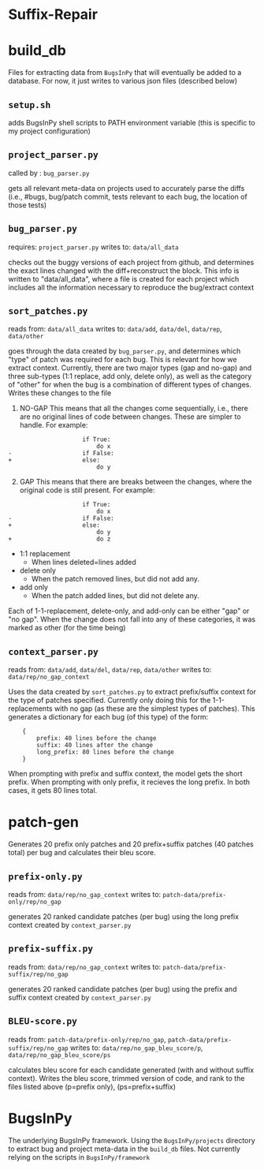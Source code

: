 # Suffix-Repair

# build_db

Files for extracting data from `BugsInPy` that will eventually be added to a database. For now, it just writes to various json files (described below)

## `setup.sh`

adds BugsInPy shell scripts to PATH environment variable (this is specific to my project configuration)

## `project_parser.py` 
   called by : `bug_parser.py` 

gets all relevant meta-data on projects used to accurately parse the diffs (i.e., #bugs, bug/patch commit, tests relevant to each bug, the location of those tests)

## `bug_parser.py`
   requires: `project_parser.py` 
   writes to: `data/all_data`

checks out the buggy versions of each project from github, and determines the exact lines changed with the diff+reconstruct the block. This info is written to "data/all_data", where a file is created for each project which includes all the information necessary to reproduce the bug/extract context 

## `sort_patches.py` 
   reads from: `data/all_data` 
   writes to: `data/add`, `data/del`, `data/rep`, `data/other`

goes through the data created by `bug_parser.py`, and determines which "type" of patch was required for each bug. This is relevant for how we extract context. Currently, there are two major types (gap and no-gap) and three sub-types (1:1 replace, add only, delete only), as well as the category of "other" for when the bug is a combination of different types of changes. Writes these changes to the file  

1. NO-GAP
This means that all the changes come sequentially, i.e., there are no original lines of code between changes. These are simpler to handle. For example: 
```
                     if True:
                         do x
-                    if False:
+                    else:
                         do y           
```

2. GAP
This means that there are breaks between the changes, where the original code is still present. For example: 
```
                     if True:
                         do x
-                    if False:
+                    else:
                         do y 
+                        do z
```
* 1:1 replacement
   * When lines deleted=lines added
* delete only 
   * When the patch removed lines, but did not add any. 
* add only 
   * When the patch added lines, but did not delete any. 

Each of 1-1-replacement, delete-only, and add-only can be either "gap" or "no gap". When the change does not fall into any of these categories, it was marked as other (for the time being) 

## `context_parser.py`
   reads from: `data/add`, `data/del`, `data/rep`, `data/other`
   writes to: `data/rep/no_gap_context`

Uses the data created by `sort_patches.py` to extract prefix/suffix context for the type of patches specified. Currently only doing this for the 1-1-replacements with no gap (as these are the simplest types of patches). This generates a dictionary for each bug (of this type) of the form: 
```
    {
        prefix: 40 lines before the change
        suffix: 40 lines after the change
        long_prefix: 80 lines before the change
    }
```
When prompting with prefix and suffix context, the model gets the short prefix. When prompting with only prefix, it recieves the long prefix. In both cases, it gets 80 lines total. 

# patch-gen

Generates 20 prefix only patches and 20 prefix+suffix patches (40 patches total) per bug and calculates their bleu score. 

## `prefix-only.py` 
   reads from: `data/rep/no_gap_context`
   writes to: `patch-data/prefix-only/rep/no_gap`
    
generates 20 ranked candidate patches (per bug) using the long prefix context created by `context_parser.py` 

## `prefix-suffix.py` 
   reads from: `data/rep/no_gap_context`
   writes to: `patch-data/prefix-suffix/rep/no_gap`

generates 20 ranked candidate patches (per bug) using the prefix and suffix context created by `context_parser.py`

## `BLEU-score.py` 
   reads from: `patch-data/prefix-only/rep/no_gap`, `patch-data/prefix-suffix/rep/no_gap` 
   writes to: `data/rep/no_gap_bleu_score/p`, `data/rep/no_gap_bleu_score/ps`

calculates bleu score for each candidate generated (with and without suffix context). Writes the bleu score, trimmed version of code, and rank to the files listed above (p=prefix only), (ps=prefix+suffix)

# BugsInPy

The underlying BugsInPy framework. Using the `BugsInPy/projects` directory to extract bug and project meta-data in the `build_db` files. Not currently relying on the scripts in `BugsInPy/framework` 

